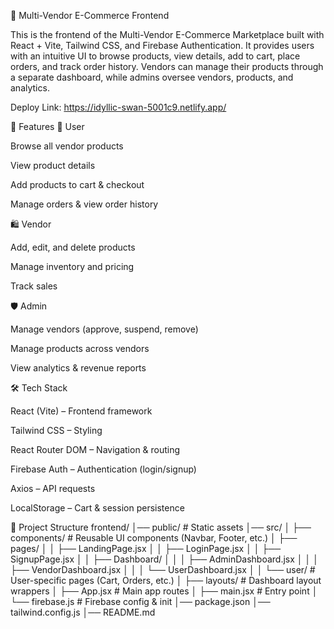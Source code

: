 🛒 Multi-Vendor E-Commerce Frontend

This is the frontend of the Multi-Vendor E-Commerce Marketplace built with React + Vite, Tailwind CSS, and Firebase Authentication.
It provides users with an intuitive UI to browse products, view details, add to cart, place orders, and track order history.
Vendors can manage their products through a separate dashboard, while admins oversee vendors, products, and analytics.

Deploy Link: https://idyllic-swan-5001c9.netlify.app/

🚀 Features
👤 User

Browse all vendor products

View product details

Add products to cart & checkout

Manage orders & view order history

🛍 Vendor

Add, edit, and delete products

Manage inventory and pricing

Track sales

🛡 Admin

Manage vendors (approve, suspend, remove)

Manage products across vendors

View analytics & revenue reports

🛠 Tech Stack

React (Vite) – Frontend framework

Tailwind CSS – Styling

React Router DOM – Navigation & routing

Firebase Auth – Authentication (login/signup)

Axios – API requests

LocalStorage – Cart & session persistence

📂 Project Structure
frontend/
│── public/                # Static assets
│── src/
│   ├── components/         # Reusable UI components (Navbar, Footer, etc.)
│   ├── pages/
│   │   ├── LandingPage.jsx
│   │   ├── LoginPage.jsx
│   │   ├── SignupPage.jsx
│   │   ├── Dashboard/
│   │   │   ├── AdminDashboard.jsx
│   │   │   ├── VendorDashboard.jsx
│   │   │   └── UserDashboard.jsx
│   │   └── user/           # User-specific pages (Cart, Orders, etc.)
│   ├── layouts/            # Dashboard layout wrappers
│   ├── App.jsx             # Main app routes
│   ├── main.jsx            # Entry point
│   └── firebase.js         # Firebase config & init
│── package.json
│── tailwind.config.js
│── README.md
